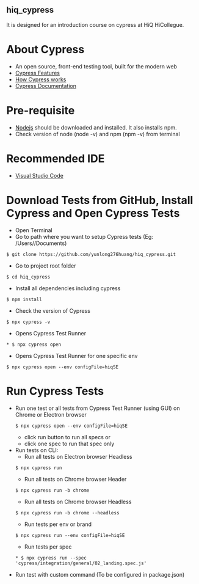 ## hiq_cypress ##
It is designed for an introduction course on cypress at HiQ HiCollegue.

# About Cypress #
* An open source, front-end testing tool, built for the modern web
* [Cypress Features](https://www.cypress.io/features/)
* [How Cypress works](https://www.cypress.io/how-it-works/)
* [Cypress Documentation](https://docs.cypress.io)

# Pre-requisite #
* [Nodejs](https://nodejs.org/en/) should be downloaded and installed. It also installs npm.
* Check version of node (node -v) and npm (npm -v) from terminal

# Recommended IDE #
* [Visual Studio Code](https://code.visualstudio.com/)

# Download Tests from GitHub, Install Cypress and Open Cypress Tests #
* Open Terminal
* Go to path where you want to setup Cypress tests (Eg: /Users/<user>/Documents)
```console
$ git clone https://github.com/yunlong276huang/hiq_cypress.git
```
* Go to project root folder
```console
$ cd hiq_cypress
```
* Install all dependencies including cypress
```console
$ npm install
```
* Check the version of Cypress 
```console
$ npx cypress -v
```
* Opens Cypress Test Runner
```console
* $ npx cypress open
```
* Opens Cypress Test Runner for one specific env
```console
$ npx cypress open --env configFile=hiqSE
```

# Run Cypress Tests #
* Run one test or all tests from Cypress Test Runner (using GUI) on Chrome or Electron browser
     ```console
    $ npx cypress open --env configFile=hiqSE
    ```
    * click run button to run all specs or
    * click one spec to run that spec only
* Run tests on CLI: 
    * Run all tests on Electron browser Headless
    ```console
    $ npx cypress run
    ```
    * Run all tests on Chrome browser Header
    ```console
    $ npx cypress run -b chrome
    ```
    * Run all tests on Chrome browser Headless
    ```console
    $ npx cypress run -b chrome --headless
    ```
    * Run tests per env or brand
    ```console
    $ npx cypress run --env configFile=hiqSE
    ```
    * Run tests per spec
    ```console
    * $ npx cypress run --spec 'cypress/integration/general/02_landing.spec.js'
    ```
* Run test with custom command (To be configured in package.json)

